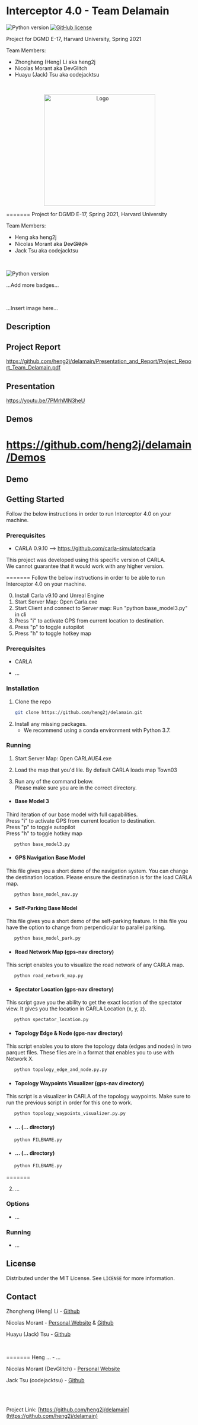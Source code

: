 # Interceptor 4.0 - Team Delamain

![Python version](https://img.shields.io/badge/python-v3.7-blue)
[![GitHub license](https://img.shields.io/github/license/heng2j/delamain)](https://github.com/heng2j/delamain/master/LICENSE)


Project for DGMD E-17, Harvard University, Spring 2021

Team Members:
   * Zhongheng (Heng) Li aka heng2j
   * Nicolas Morant aka DevGlitch
   * Huayu (Jack) Tsu aka codejacktsu


<!-- PROJECT LOGO -->
<br />
<p align="center">
  <a href="https://github.com/heng2j/delamain">
    <img src="images/police_car_picture.png" alt="Logo" height="300">
  </a>
</p>
=======
Project for DGMD E-17, Spring 2021, Harvard University

Team Members:
   * Heng aka heng2j
   * Nicolas Morant aka D̷e̵v̷G̸l̶i̸t̷c̸h̶
   * Jack Tsu aka codejacktsu

<br>

![Python version](https://img.shields.io/badge/python-v3.7-blue)

...Add more badges...

<br>

<!-- PROJECT LOGO -->
...Insert image here...

<!-- DESCRIPTION OF THE PROJECT -->
## Description


<!-- PROJECT REPORT-->
## Project Report
https://github.com/heng2j/delamain/Presentation_and_Report/Project_Report_Team_Delamain.pdf


<!-- PROJECT PRESENTATION-->
## Presentation
https://youtu.be/7PMrhMN3heU


<!-- DEMO OF THE PROJECT -->
## Demos
https://github.com/heng2j/delamain/Demos
=======
<!-- DEMO OF THE PROJECT -->
## Demo


<!-- GETTING STARTED -->
## Getting Started

Follow the below instructions in order to run Interceptor 4.0 on your machine.


### Prerequisites

* CARLA 0.9.10 --> https://github.com/carla-simulator/carla

This project was developed using this specific version of CARLA.
<br>
We cannot guarantee that it would work with any higher version.

=======
Follow the below instructions in order to be able to run Interceptor 4.0 on your machine.

0. Install Carla v9.10 and Unreal Engine
1. Start Server Map: Open Carla.exe
2. Start Client and connect to Server map: Run "python base_model3.py" in cli
3. Press "i" to activate GPS from current location to destination.
4. Press "p" to toggle autopilot
5. Press "h" to toggle hotkey map

### Prerequisites

* CARLA

* ...

### Installation

1. Clone the repo
   ```sh
   git clone https://github.com/heng2j/delamain.git
   ```
2. Install any missing packages. 
   + We recommend using a conda environment with Python 3.7.
    

### Running

1. Start Server Map: Open CARLAUE4.exe


2. Load the map that you'd lile. By default CARLA loads map Town03


3. Run any of the command below.<br>
   Please make sure you are in the correct directory.
   

* #### Base Model 3

Third iteration of our base model with full capabilities.<br>
Press "i" to activate GPS from current location to destination.<br>
Press "p" to toggle autopilot<br>
Press "h" to toggle hotkey map
```sh
   python base_model3.py
   ```

* #### GPS Navigation Base Model

This file gives you a short demo of the navigation system. You can change the destination location.
Please ensure the destination is for the load CARLA map.
```sh
   python base_model_nav.py
   ```

* #### Self-Parking Base Model

This file gives you a short demo of the self-parking feature. In this file you have the option to change from perpendicular to parallel parking.
```sh
   python base_model_park.py
   ```

* #### Road Network Map (gps-nav directory)

This script enables you to visualize the road network of any CARLA map.
```sh
   python road_network_map.py
   ```

* #### Spectator Location (gps-nav directory)

This script gave you the ability to get the exact location of the spectator view. 
It gives you the location in CARLA Location (x, y, z).
```sh
   python spectator_location.py
   ```

* #### Topology Edge & Node (gps-nav directory)

This script enables you to store the topology data (edges and nodes) in two parquet files.
These files are in a format that enables you to use with Network X.
```sh
   python topology_edge_and_node.py.py
   ```

* #### Topology Waypoints Visualizer (gps-nav directory)

This script is a visualizer in CARLA of the topology waypoints. Make sure to run the previous script in order for this one to work.
```sh
   python topology_waypoints_visualizer.py.py
   ```

* #### ... (... directory)
```sh
   python FILENAME.py
   ```

* #### ... (... directory)
```sh
   python FILENAME.py
   ```
=======

2. ...


### Options

* ...

### Running

* ...


<!-- LICENSE -->
## License

Distributed under the MIT License. See `LICENSE` for more information.


<!-- CONTACT -->
## Contact

Zhongheng (Heng) Li  - [Github](https://github.com/heng2j)

Nicolas Morant - [Personal Website](https://www.nicolasmorant.com/)
 & [Github](https://github.com/DevGlitch)

Huayu (Jack) Tsu - [Github](https://github.com/codejacktsu)

<br>

=======
Heng ... - ...

Nicolas Morant (DevGlitch) - [Personal Website](https://www.nicolasmorant.com/)

Jack Tsu (codejacktsu) - [Github](https://github.com/codejacktsu)

<br></br>

Project Link: [https://github.com/heng2j/delamain](https://github.com/heng2j/delamain)
